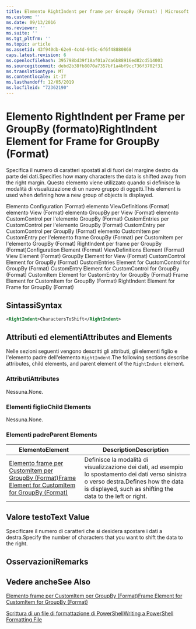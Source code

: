 ```yaml
---
title: Elemento RightIndent per frame per GroupBy (Format) | Microsoft Docs
ms.custom: ''
ms.date: 09/13/2016
ms.reviewer: ''
ms.suite: ''
ms.tgt_pltfrm: ''
ms.topic: article
ms.assetid: 43f940db-62e9-4c4d-945c-6f6f48880868
caps.latest.revision: 6
ms.openlocfilehash: 395798bd39f18af01a7da6b88916ed82cd514003
ms.sourcegitcommit: debd2b38fb8070a7357bf1a4bf9cc736f3702f31
ms.translationtype: MT
ms.contentlocale: it-IT
ms.lasthandoff: 12/05/2019
ms.locfileid: "72362190"
---
```

# <a name="rightindent-element-for-frame-for-groupby-format"></a><span data-ttu-id="f5bd8-102">Elemento RightIndent per Frame per GroupBy (formato)</span><span class="sxs-lookup"><span data-stu-id="f5bd8-102">RightIndent Element for Frame for GroupBy (Format)</span></span>

<span data-ttu-id="f5bd8-103">Specifica il numero di caratteri spostati al di fuori del margine destro da parte dei dati.</span><span class="sxs-lookup"><span data-stu-id="f5bd8-103">Specifies how many characters the data is shifted away from the right margin.</span></span> <span data-ttu-id="f5bd8-104">Questo elemento viene utilizzato quando si definisce la modalità di visualizzazione di un nuovo gruppo di oggetti.</span><span class="sxs-lookup"><span data-stu-id="f5bd8-104">This element is used when defining how a new group of objects is displayed.</span></span>

<span data-ttu-id="f5bd8-105">Elemento Configuration (Format) elemento ViewDefinitions (Format) elemento View (Format) elemento GroupBy per View (Format) elemento CustomControl per l'elemento GroupBy (Format) CustomEntries per CustomControl per l'elemento GroupBy (Format) CustomEntry per CustomControl per GroupBy (Format) elemento CustomItem per CustomEntry per l'elemento frame GroupBy (Format) per CustomItem per l'elemento GroupBy (Format) RightIndent per frame per GroupBy (Format)</span><span class="sxs-lookup"><span data-stu-id="f5bd8-105">Configuration Element (Format) ViewDefinitions Element (Format) View Element (Format) GroupBy Element for View (Format) CustomControl Element for GroupBy (Format) CustomEntries Element for CustomControl for GroupBy (Format) CustomEntry Element for CustomControl for GroupBy (Format) CustomItem Element for CustomEntry for GroupBy (Format) Frame Element for CustomItem for GroupBy (Format) RightIndent Element for Frame for GroupBy (Format)</span></span>

## <a name="syntax"></a><span data-ttu-id="f5bd8-106">Sintassi</span><span class="sxs-lookup"><span data-stu-id="f5bd8-106">Syntax</span></span>

```xml
<RightIndent>CharactersToShift</RightIndent>
```

## <a name="attributes-and-elements"></a><span data-ttu-id="f5bd8-107">Attributi ed elementi</span><span class="sxs-lookup"><span data-stu-id="f5bd8-107">Attributes and Elements</span></span>

<span data-ttu-id="f5bd8-108">Nelle sezioni seguenti vengono descritti gli attributi, gli elementi figlio e l'elemento padre dell'elemento `RightIndent`.</span><span class="sxs-lookup"><span data-stu-id="f5bd8-108">The following sections describe attributes, child elements, and parent element of the `RightIndent` element.</span></span>

### <a name="attributes"></a><span data-ttu-id="f5bd8-109">Attributi</span><span class="sxs-lookup"><span data-stu-id="f5bd8-109">Attributes</span></span>

<span data-ttu-id="f5bd8-110">Nessuna.</span><span class="sxs-lookup"><span data-stu-id="f5bd8-110">None.</span></span>

### <a name="child-elements"></a><span data-ttu-id="f5bd8-111">Elementi figlio</span><span class="sxs-lookup"><span data-stu-id="f5bd8-111">Child Elements</span></span>

<span data-ttu-id="f5bd8-112">Nessuna.</span><span class="sxs-lookup"><span data-stu-id="f5bd8-112">None.</span></span>

### <a name="parent-elements"></a><span data-ttu-id="f5bd8-113">Elementi padre</span><span class="sxs-lookup"><span data-stu-id="f5bd8-113">Parent Elements</span></span>

|<span data-ttu-id="f5bd8-114">Elemento</span><span class="sxs-lookup"><span data-stu-id="f5bd8-114">Element</span></span>|<span data-ttu-id="f5bd8-115">Description</span><span class="sxs-lookup"><span data-stu-id="f5bd8-115">Description</span></span>|
|-------------|-----------------|
|[<span data-ttu-id="f5bd8-116">Elemento frame per CustomItem per GroupBy (Format)</span><span class="sxs-lookup"><span data-stu-id="f5bd8-116">Frame Element for CustomItem for GroupBy (Format)</span></span>](./frame-element-for-customitem-for-groupby-format.md)|<span data-ttu-id="f5bd8-117">Definisce la modalità di visualizzazione dei dati, ad esempio lo spostamento dei dati verso sinistra o verso destra.</span><span class="sxs-lookup"><span data-stu-id="f5bd8-117">Defines how the data is displayed, such as shifting the data to the left or right.</span></span>|

## <a name="text-value"></a><span data-ttu-id="f5bd8-118">Valore testo</span><span class="sxs-lookup"><span data-stu-id="f5bd8-118">Text Value</span></span>

<span data-ttu-id="f5bd8-119">Specificare il numero di caratteri che si desidera spostare i dati a destra.</span><span class="sxs-lookup"><span data-stu-id="f5bd8-119">Specify the number of characters that you want to shift the data to the right.</span></span>

## <a name="remarks"></a><span data-ttu-id="f5bd8-120">Osservazioni</span><span class="sxs-lookup"><span data-stu-id="f5bd8-120">Remarks</span></span>

## <a name="see-also"></a><span data-ttu-id="f5bd8-121">Vedere anche</span><span class="sxs-lookup"><span data-stu-id="f5bd8-121">See Also</span></span>

[<span data-ttu-id="f5bd8-122">Elemento frame per CustomItem per GroupBy (Format)</span><span class="sxs-lookup"><span data-stu-id="f5bd8-122">Frame Element for CustomItem for GroupBy (Format)</span></span>](./frame-element-for-customitem-for-groupby-format.md)

[<span data-ttu-id="f5bd8-123">Scrittura di un file di formattazione di PowerShell</span><span class="sxs-lookup"><span data-stu-id="f5bd8-123">Writing a PowerShell Formatting File</span></span>](./writing-a-powershell-formatting-file.md)
